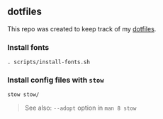 ## dotfiles

This repo was created to keep track of my [dotfiles](https://dotfiles.github.io/).

### Install fonts
    . scripts/install-fonts.sh

### Install config files with `stow`
    stow stow/

> See also: `--adopt` option in `man 8 stow`
